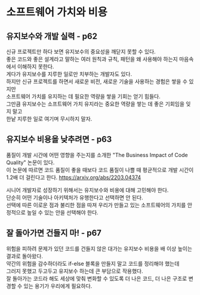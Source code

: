 # 소프트웨어 가치와 비용

## 유지보수와 개발 실력 - p62

신규 프로젝트만 하다 보면 유지보수의 중요성을 깨닫지 못할 수 있다.  
좋은 코드와 좋은 설계라고 말하는 여러 원칙과 규칙, 패턴을 왜 사용해야 하는지 마음속에서 이해하지 못한다.  
게다가 유지보수를 지루한 일로만 치부하는 개발자도 있다.  
하지만 신규 프로젝트를 하면서 새로운 비전, 새로운 기술을 사용하는 경험은 쌓을 수 있지만  
소프트웨어 가치를 유지하는 데 필요한 역량을 쌓을 기회는 얻기 힘들다.  
그만큼 유지보수는 소프트웨어 가치 유지라는 중요한 역량을 쌓는 데 좋은 기회임을 잊지 말고  
한낱 지루한 일로 여기며 무시하지 말자.

## 유지보수 비용을 낮추려면 - p63

품질이 개발 시간에 어떤 영향을 주는지를 소개한 "The Business Impact of Code Quality" 논문이 있다.  
이 논문에 따르면 코드 품질이 좋을 때보다 코드 품질이 나쁠 때 평균적으로 개발 시간이 1.2배 더 걸린다고 한다.
https://arxiv.org/abs/2203.04374

시니어 개발자로 성장하기 위해서는 유지보수와 비용에 대해 고민해야 한다.  
단순히 어떤 기술이나 아키텍처가 유행한다고 선택하면 안 된다.  
선택에 따른 이로운 점과 불리한 점을 따져 우리가 만들고 있는 소프트웨어의 가치를 안정적으로 높일 수 있는 안을 선택해야 한다.

## 잘 돌아가면 건들지 마! - p67

위험을 피하려 문제가 있던 코드를 건들지 않은 대가는 유지보수 비용을 배 이상 높이는 결과로 돌아왔다.  
약간의 위험을 감수하더라도 if-else 블록을 만들지 말고 코드를 정리해야 했는데  
그러지 못했고 두고두고 유지보수 하는데 큰 부담으로 작용했다.  
잘 돌아가는 코드라 해도 세상에 맞춰 변화할 수 있도록 더 나은 코드, 더 나은 구조로 변경할 수 있는 용기가 우리에게 필요하다.
